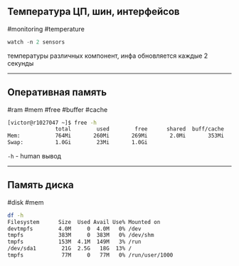 ## Температура ЦП, шин, интерфейсов
#monitoring #temperature
```python
watch -n 2 sensors
```
температуры различных компонент, инфа обновляется каждые 2 секунды

---
## Оперативная память
#ram #mem #free #buffer #cache
```bash
[victor@r1027047 ~]$ free -h
               total        used        free      shared  buff/cache   available
Mem:           764Mi       260Mi       269Mi       2.0Mi       353Mi       504Mi
Swap:          1.0Gi        23Mi       1.0Gi
```

`-h` - human вывод

---
## Память диска
#disk #mem
```bash
df -h
Filesystem      Size  Used Avail Use% Mounted on
devtmpfs        4.0M     0  4.0M   0% /dev
tmpfs           383M     0  383M   0% /dev/shm
tmpfs           153M  4.1M  149M   3% /run
/dev/sda1        21G  2.5G   18G  13% /
tmpfs            77M     0   77M   0% /run/user/1000
```

